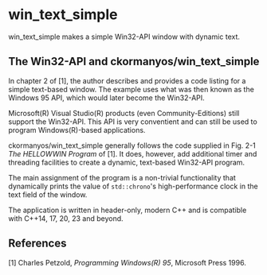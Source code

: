 win_text_simple
==================

win_text_simple makes a simple Win32-API window with dynamic text.

## The Win32-API and ckormanyos/win_text_simple

In chapter 2 of [1], the author describes and provides a code listing
for a simple text-based window. The example uses what was then known as the
Windows 95 API, which would later become the Win32-API.

Microsoft(R) Visual Studio(R) products (even Community-Editions)
still support the Win32-API. This API is very conventient
and can still be used to program Windows(R)-based applications.

ckormanyos/win_text_simple generally follows the code supplied in
Fig. 2-1 _The_ _HELLOWWIN_ _Program_ of [1]. It does, however,
add additional timer and threading facilities to create a dynamic,
text-based Win32-API program.

The main assignment of the program is a non-trivial
functionality that dynamically prints the value of `std::chrono`'s
high-performance clock in the text field of the window.

The application is written in header-only, modern C++ and is compatible
with C++14, 17, 20, 23 and beyond.

## References

[1] Charles Petzold, _Programming_ _Windows(R)_ _95_,
Microsoft Press 1996.
